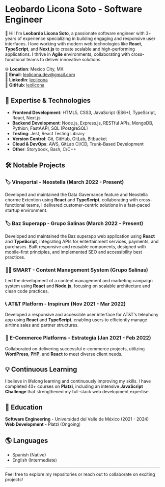 # Leobardo Licona Soto - Software Engineer

👋 Hi! I'm **Leobardo Licona Soto**, a passionate software engineer with 3+ years of experience specializing in building engaging and responsive user interfaces. I love working with modern web technologies like **React**, **TypeScript**, and **Next.js** to create scalable and high-performing applications. I thrive in **Agile** environments, collaborating with cross-functional teams to deliver innovative solutions.

🌐 **Location**: Mexico City, MX  
📧 **Email**: [leolicona.dev@gmail.com](mailto:leolicona.dev@gmail.com)  
🔗 **LinkedIn**: [leolicona](https://linkedin.com/in/leolicona)  
🔗 **GitHub**: [leolicona](https://github.com/leolicona)

## 🚀 Expertise & Technologies
- **Frontend Development**: HTML5, CSS3, JavaScript (ES6+), TypeScript, React, Next.js
- **Backend Development**: Node.js, Express.js, RESTful APIs, MongoDB, Pythion, FastAAPI, SQL (PostgreSQL)
- **Testing**: Jest, React Testing Library
- **Version Control**: Git, GitHub, GitLab, Bitbucket
- **Cloud & DevOps**: AWS, GitLab CI/CD, Trunk-Based Development
- **Other**: Storybook, Bash, C/C++

## 🛠️ Notable Projects

### 🏷️ **Vineportal - Neostella** (March 2022 - Present)
Developed and maintained the Data Gavernance feature and Neostella chorme Extention  using **React** and **TypeScript**, collaborating with cross-functional teams, I delivered customer-centric solutions in a fast-paced startup environment.

### 🏷️ **Baz Superapp - Grupo Salinas** (March 2022 - Present)
Developed and maintained the Baz superapp web application using **React** and **TypeScript**, integrating APIs for entertainment services, payments, and purchases. Built responsive and reusable components, designed with mobile-first principles, and implemented SEO and accessibility best practices.

### 🧑‍💻 **SMART - Content Management System** (Grupo Salinas)
Led the development of a content management and marketing campaign system using **React** and **Node.js**, focusing on scalable architecture and clean code practices.

### 📞 **AT&T Platform - Inspirum** (Nov 2021 - Mar 2022)
Developed a responsive and accessible user interface for AT&T's telephony app using **React** and **TypeScript**, enabling users to efficiently manage airtime sales and partner structures.

### 🛒 **E-Commerce Platforms - Estrategia** (Jan 2021 - Feb 2022)
Collaborated on delivering successful e-commerce projects, utilizing **WordPress**, **PHP**, and **React** to meet diverse client needs.

## 💡 Continuous Learning
I believe in lifelong learning and continuously improving my skills. I have completed 40+ courses on **Platzi**, including an intensive **JavaScript Challenge** that strengthened my full-stack web development expertise.

## 🧠 Education
**Software Engineering** - Universidad del Valle de México (2021 - 2024)  
**Web Development** - Platzi (Ongoing)

## 🌎 Languages
- Spanish (Native)
- English (Intermediate)

---

Feel free to explore my repositories or reach out to collaborate on exciting projects!




